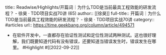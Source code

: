 title:: Readwise/Highlights/开篇词｜为什么TDD是当前最具工程效能的研发流程？ - 徐昊 · TDD项目实战70讲 (65)
author:: [[徐昊]]
full-title:: 开篇词｜为什么TDD是当前最具工程效能的研发流程？ - 徐昊 · TDD项目实战70讲
category:: #articles
url:: https://time.geekbang.org/column/article/494571

- 在软件开发中，一直都存在验证性测试和定位性测试两种测试。这也很好理解，我们既要知道代码有没有错误，还要知道当错误发生时，错误发生在哪里。 #Highlight #[[2022-09-22]]